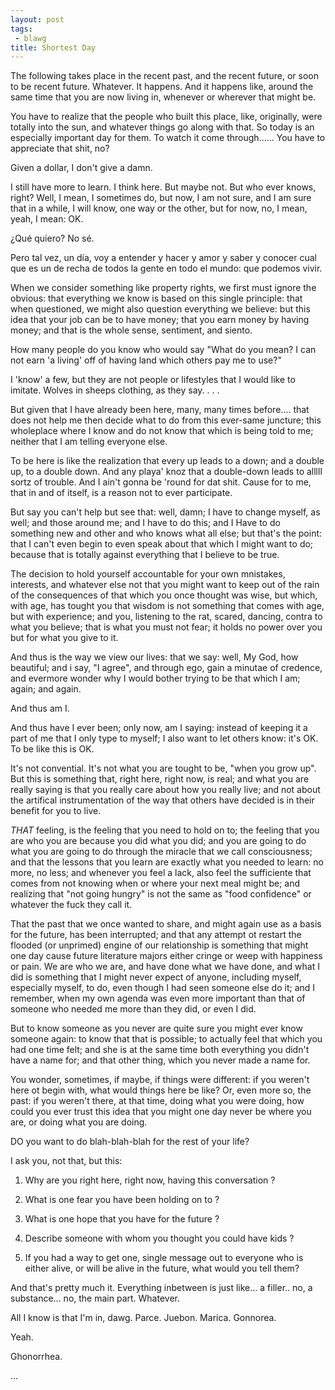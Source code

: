 ```yaml
---
layout: post
tags:
 - blawg
title: Shortest Day
---
```


The following takes place in the recent past, and the recent future, or
soon to be recent future. Whatever. It happens. And it happens like,
around the same time that you are now living in, whenever or wherever
that might be.

You have to realize that the people who built this place, like,
originally, were totally into the sun, and whatever things go along with
that. So today is an especially important day for them. To watch it come
through...... You have to appreciate that shit, no?

Given a dollar, I don't give a damn.

I still have more to learn. I think here. But maybe not. But who ever
knows, right? Well, I mean, I sometimes do, but now, I am not sure, and
I am sure that in a while, I will know, one way or the other, but for
now, no, I mean, yeah, I mean: OK.

¿Qué quiero?  No sé.

Pero tal vez, un día, voy a entender y hacer y amor y saber y conocer
cual que es un de recha de todos la gente en todo el mundo: que podemos
vivir.

When we consider something like property rights, we first must ignore
the obvious: that everything we know is based on this single principle:
that when questioned, we might also question everything we believe: but
this idea that your job can be to have money; that you earn money by
having money; and that is the whole sense, sentiment, and siento.

How many people do you know who would say "What do you mean? I can not
earn 'a living' off of having land which others pay me to use?"

I 'know' a few, but they are not people or lifestyles that I would like
to imitate. Wolves in sheeps clothing, as they say. . . .

But given that I have already been here, many, many times before....
that does not help me then decide what to do from this ever-same
juncture; this wholeplace where I know and do not know that which is
being told to me; neither that I am telling everyone else.

To be here is like the realization that every up leads to a down; and a
double up, to a double down. And any playa' knoz that a double-down
leads to alllll sortz of trouble. And I ain't gonna be 'round for dat
shit. Cause for to me, that in and of itself, is a reason not to ever
participate.

But say you can't help but see that: well, damn; I have to change
myself, as well; and those around me; and I have to do this; and I Have
to do something new and other and who knows what all else; but that's
the point: that I can't even begin to even speak about that which I
might want to do; because that is totally against everything that I
believe to be true.

The decision to hold yourself accountable for your own mnistakes,
interests, and whatever else not that you might want to keep out of the
rain of the consequences of that which you once thought was wise, but
which, with age, has tought you that wisdom is not something that comes
with age, but with experience; and you, listening to the rat, scared,
dancing, contra to what you believe; that is what you must not fear; it
holds no power over you but for what you give to it.

And thus is the way we view our lives: that we say: well, My God, how
beautiful; and i say, "I agree", and through ego, gain a minutae of
credence, and evermore wonder why I would bother trying to be that which
I am; again; and again.

And thus am I.

And thus have I ever been; only now, am I saying: instead of keeping it
a part of me that I only type to myself; I also want to let others know:
it's OK. To be like this is OK.

It's not convential. It's not what you are tought to be, "when you grow
up". But this is something that, right here, right now, is real; and
what you are really saying is that you really care about how you really
live; and not about the artifical instrumentation of the way that others
have decided is in their benefit for you to live.

*THAT* feeling, is the feeling that you need to hold on to; the feeling
that you are who you are because you did what you did; and you are going
to do what you are going to do through the miracle that we call
consciousness; and that the lessons that you learn are exactly what you
needed to learn: no more, no less; and whenever you feel a lack, also
feel the sufficiente that comes from not knowing when or where your next
meal might be; and realizing that "not going hungry" is not the same as
"food confidence" or whatever the fuck they call it.

That the past that we once wanted to share, and might again use as a
basis for the future, has been interrupted; and that any attempt ot
restart the flooded (or unprimed) engine of our relationship is
something that might one day cause future literature majors either
cringe or weep with happiness or pain. We are who we are, and have done
what we have done, and what I did is something that I might never expect
of anyone, including myself, especially myself, to do, even though I had
seen someone else do it; and I remember, when my own agenda was even
more important than that of someone who needed me more than they did, or
even I did.

But to know someone as you never are quite sure you might ever know
someone again: to know that that is possible; to actually feel that
which you had one time felt; and she is at the same time both everything
you didn't have a name for; and that other thing, which you never made a
name for.

You wonder, sometimes, if maybe, if things were different: if you
weren't here ot begin with, what would things here be like? Or, even
more so, the past: if you weren't there, at that time, doing what you
were doing, how could you ever trust this idea that you might one day
never be where you are, or doing what you are doing.

DO you want to do blah-blah-blah for the rest of your life?

I ask you, not that, but this:

  1)  Why are you right here, right now, having this conversation ?

  2)  What is one fear you have been holding on to ?

  3)  What is one hope that you have for the future ?

  4)  Describe someone with whom you thought you could have kids ?

  5)  If you had a way to get one, single message out to everyone who is
      either alive, or will be alive in the future, what would you tell them?

And that's pretty much it. Everything inbetween is just like... a
filler.. no, a substance... no, the main part. Whatever.

All I know is that I'm in, dawg. Parce. Juebon. Marica. Gonnorea.

Yeah.

Ghonorrhea.

...



